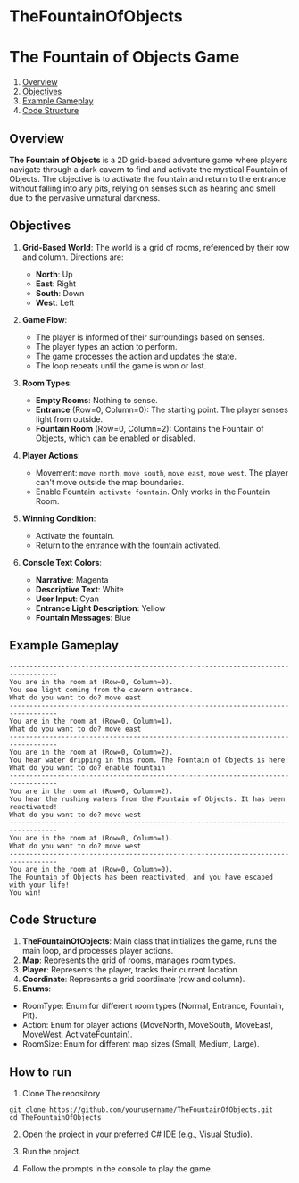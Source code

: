 # TheFountainOfObjects
# The Fountain of Objects Game
1. [Overview](#overview)
2. [Objectives](#objectives)
3. [Example Gameplay](#example-gameplay)
4. [Code Structure](#code-structure)
## Overview

**The Fountain of Objects** is a 2D grid-based adventure game where players navigate through a dark cavern to find and activate the mystical Fountain of Objects. The objective is to activate the fountain and return to the entrance without falling into any pits, relying on senses such as hearing and smell due to the pervasive unnatural darkness.

## Objectives

1. **Grid-Based World**: The world is a grid of rooms, referenced by their row and column. Directions are:
   - **North**: Up
   - **East**: Right
   - **South**: Down
   - **West**: Left

2. **Game Flow**:
   - The player is informed of their surroundings based on senses.
   - The player types an action to perform.
   - The game processes the action and updates the state.
   - The loop repeats until the game is won or lost.

3. **Room Types**:
   - **Empty Rooms**: Nothing to sense.
   - **Entrance** (Row=0, Column=0): The starting point. The player senses light from outside.
   - **Fountain Room** (Row=0, Column=2): Contains the Fountain of Objects, which can be enabled or disabled.

4. **Player Actions**:
   - Movement: `move north`, `move south`, `move east`, `move west`. The player can't move outside the map boundaries.
   - Enable Fountain: `activate fountain`. Only works in the Fountain Room.

5. **Winning Condition**:
   - Activate the fountain.
   - Return to the entrance with the fountain activated.

6. **Console Text Colors**:
   - **Narrative**: Magenta
   - **Descriptive Text**: White
   - **User Input**: Cyan
   - **Entrance Light Description**: Yellow
   - **Fountain Messages**: Blue

## Example Gameplay

```plaintext
----------------------------------------------------------------------------------
You are in the room at (Row=0, Column=0).
You see light coming from the cavern entrance.
What do you want to do? move east
----------------------------------------------------------------------------------
You are in the room at (Row=0, Column=1).
What do you want to do? move east
----------------------------------------------------------------------------------
You are in the room at (Row=0, Column=2).
You hear water dripping in this room. The Fountain of Objects is here!
What do you want to do? enable fountain
----------------------------------------------------------------------------------
You are in the room at (Row=0, Column=2).
You hear the rushing waters from the Fountain of Objects. It has been reactivated!
What do you want to do? move west
----------------------------------------------------------------------------------
You are in the room at (Row=0, Column=1).
What do you want to do? move west
----------------------------------------------------------------------------------
You are in the room at (Row=0, Column=0).
The Fountain of Objects has been reactivated, and you have escaped with your life!
You win!
```

## Code Structure
1. **TheFountainOfObjects**: Main class that initializes the game, runs the main loop, and processes player actions.
2. **Map**: Represents the grid of rooms, manages room types.
3. **Player**: Represents the player, tracks their current location.
4. **Coordinate**: Represents a grid coordinate (row and column).
5. **Enums**:
- RoomType: Enum for different room types (Normal, Entrance, Fountain, Pit).
- Action: Enum for player actions (MoveNorth, MoveSouth, MoveEast, MoveWest, ActivateFountain).
- RoomSize: Enum for different map sizes (Small, Medium, Large).

## How to run
1. Clone The repository 
```
git clone https://github.com/yourusername/TheFountainOfObjects.git
cd TheFountainOfObjects
```
2. Open the project in your preferred C# IDE (e.g., Visual Studio).

3. Run the project.

4. Follow the prompts in the console to play the game.
